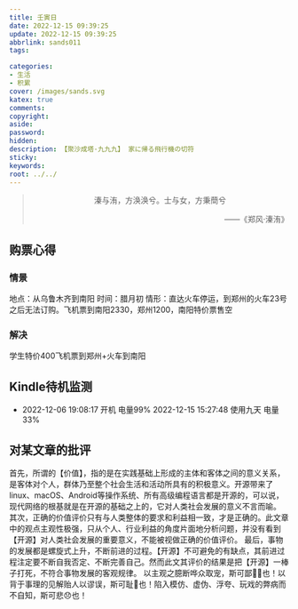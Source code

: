 ```yaml
---
title: 壬寅日
date: 2022-12-15 09:39:25
update: 2022-12-15 09:39:25
abbrlink: sands011
tags:

categories:
- 生活
- 积累
cover: /images/sands.svg
katex: true
comments:
copyright:
aside: 
password:
hidden:
description: 【聚沙成塔·九九九】 家に帰る飛行機の切符
sticky: 
keywords:
root: ../../
---
```


> <center>溱与洧，方涣涣兮。士与女，方秉蕳兮</center>
> <p align="right">——《郑风·溱洧》</p>
## 购票心得
### 情景
地点：从乌鲁木齐到南阳
时间：腊月初
情形：直达火车停运，到郑州的火车23号之后无法订购。飞机票到南阳2330，郑州1200，南阳特价票售空
### 解决
学生特价400飞机票到郑州+火车到南阳

## Kindle待机监测
* 2022-12-06 19:08:17 开机 电量99%
2022-12-15 15:27:48 使用九天 电量33%


## 对某文章的批评
首先，所谓的【价值】，指的是在实践基础上形成的主体和客体之间的意义关系，是客体对个人，群体乃至整个社会生活和活动所具有的积极意义。开源带来了linux、macOS、Android等操作系统、所有高级编程语言都是开源的，可以说，现代网络的根基就是在开源的基础之上的，它对人类社会发展的意义不言而喻。
其次，正确的价值评价只有与人类整体的要求和利益相一致，才是正确的。此文章中的观点主观性极强，只从个人、行业利益的角度片面地分析问题，并没有看到【开源】对人类社会发展的重要意义，不能被视做正确的价值评价。
最后，事物的发展都是螺旋式上升，不断前进的过程。【开源】不可避免的有缺点，其前进过程注定要不断自我否定、不断完善自己。然而此文其评价的结果是把【开源】一棒子打死，不符合事物发展的客观规律。
以主观之臆断哗众取宠，斯可鄙🖕🏻也！以背于事理的见解贻人以谬误，斯可耻🤬也！陷入模仿、虚伪、浮夸、玩戏的弊病而不自知，斯可悲😞也！